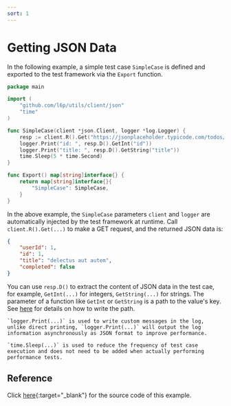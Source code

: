 ```yaml
---
sort: 1
---
```


# Getting JSON Data

In the following example, a simple test case `SimpleCase` is defined and exported to the test framework via the `Export` function.

```go
package main

import (
	"github.com/l6p/utils/client/json"
	"time"
)

func SimpleCase(client *json.Client, logger *log.Logger) {
	resp := client.R().Get("https://jsonplaceholder.typicode.com/todos/1")
	logger.Print("id: ", resp.D().GetInt("id"))
	logger.Print("title: ", resp.D().GetString("title"))
	time.Sleep(5 * time.Second)
}

func Export() map[string]interface{} {
	return map[string]interface{}{
		"SimpleCase": SimpleCase,
	}
}
```

In the above example, the `SimpleCase` parameters `client` and `logger` are automatically injected by the test framework at runtime.
Call `client.R().Get(...)` to make a GET request, and the returned JSON data is:

```json
{
    "userId": 1,
    "id": 1,
    "title": "delectus aut autem",
    "completed": false
}
```

You can use `resp.D()` to extract the content of JSON data in the test cae, for example, `GetInt(...)` for integers, `GetString(...)` for strings.
The parameter of a function like `GetInt` or `GetString` is a path to the value's key. 
See [here](/Utilities/JsonUtility/SendingJsonRequest.html) for details on how to write the path.

```tip
`logger.Print(...)` is used to write custom messages in the log, unlike direct printing, `logger.Print(...)` will output the log information asynchronously as JSON format to improve performance.
```

```tip
`time.Sleep(...)` is used to reduce the frequency of test case execution and does not need to be added when actually performing performance tests.
```

## Reference

Click [here](){:target="_blank"} for the source code of this example.
